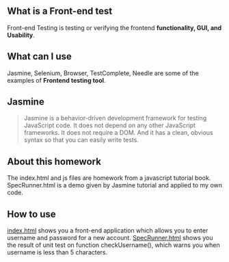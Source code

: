 ## What is a Front-end test
Front-end Testing is testing or verifying the frontend **functionality, GUI, and Usability**.
## What can I use
Jasmine, Selenium, Browser, TestComplete, Needle are some of the examples of **Frontend testing tool**.
## Jasmine
>Jasmine is a behavior-driven development framework for testing JavaScript code. It does not depend on any other JavaScript frameworks. It does not require a DOM. And it has a clean, obvious syntax so that you can easily write tests.
## About this homework
The index.html and js files are homework from a javascript tutorial book. SpecRunner.html is a demo given by Jasmine tutorial and applied to my own code.
## How to use
[index.html](index.html) shows you a front-end application which allows you to enter username and password for a new account. [SpecRunner.html](SpecRunner.html) shows you the result of unit test on function checkUsername(), which warns you when username is less than 5 characters. 
